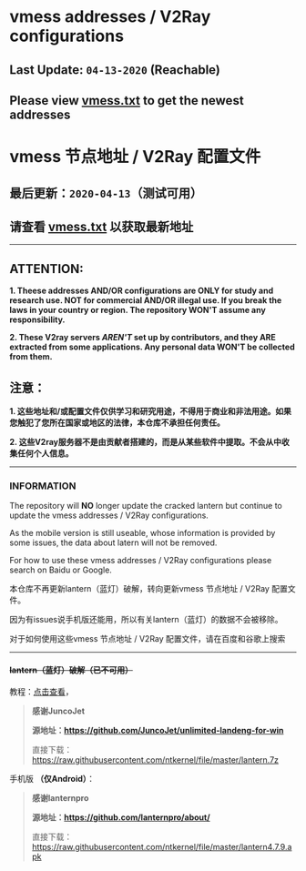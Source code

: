 # vmess addresses / V2Ray configurations
## Last Update: `04-13-2020` (Reachable) 
## Please view [vmess.txt](vmess.txt) to get the newest addresses

# vmess 节点地址 / V2Ray 配置文件
## 最后更新：`2020-04-13`（测试可用）
## 请查看 [vmess.txt](vmess.txt) 以获取最新地址

---

## ATTENTION: 
**1. Theese addresses AND/OR configurations are ONLY for study and research use. NOT for commercial AND/OR illegal use. If you break the laws in your country or region. The repository WON'T assume any responsibility.**

**2. These V2ray servers ***AREN'T*** set up by contributors, and they ARE extracted from some applications. Any personal data WON'T be collected from them.**

## 注意：
**1. 这些地址和/或配置文件仅供学习和研究用途，不得用于商业和非法用途。如果您触犯了您所在国家或地区的法律，本仓库不承担任何责任。**

**2. 这些V2ray服务器不是由贡献者搭建的，而是从某些软件中提取。不会从中收集任何个人信息。**

---

### INFORMATION
The repository will **NO** longer update the cracked lantern but continue to update the vmess addresses / V2Ray configurations.

As the mobile version is still useable, whose information is provided by some issues, the data about latern will not be removed.

For how to use these vmess addresses / V2Ray configurations please search on Baidu or Google.

本仓库不再更新lantern（蓝灯）破解，转向更新vmess 节点地址 / V2Ray 配置文件。

因为有issues说手机版还能用，所以有关lantern（蓝灯）的数据不会被移除。

对于如何使用这些vmess 节点地址 / V2Ray 配置文件，请在百度和谷歌上搜索

---

#### ~~lantern（蓝灯）破解（已不可用）~~

教程：[点击查看](lantern/lantern.md)，

>**感谢JuncoJet**
>
>**源地址：https://github.com/JuncoJet/unlimited-landeng-for-win**
>
>直接下载：https://raw.githubusercontent.com/ntkernel/file/master/lantern.7z

手机版 **（仅Android）**：

>**感谢lanternpro**
>
>**源地址：https://github.com/lanternpro/about/**
>
>直接下载：https://raw.githubusercontent.com/ntkernel/file/master/lantern4.7.9.apk
